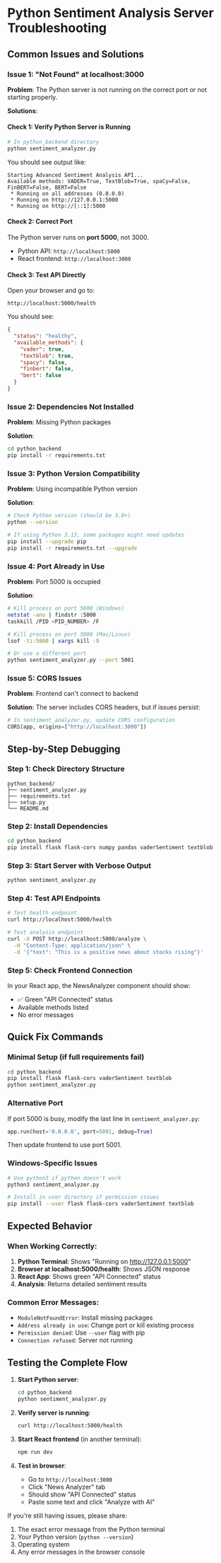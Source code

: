 # Python Sentiment Analysis Server Troubleshooting

## Common Issues and Solutions

### Issue 1: "Not Found" at localhost:3000
**Problem**: The Python server is not running on the correct port or not starting properly.

**Solutions**:

#### Check 1: Verify Python Server is Running
```bash
# In python_backend directory
python sentiment_analyzer.py
```

You should see output like:
```
Starting Advanced Sentiment Analysis API...
Available methods: VADER=True, TextBlob=True, spaCy=False, FinBERT=False, BERT=False
 * Running on all addresses (0.0.0.0)
 * Running on http://127.0.0.1:5000
 * Running on http://[::1]:5000
```

#### Check 2: Correct Port
The Python server runs on **port 5000**, not 3000.
- Python API: `http://localhost:5000`
- React frontend: `http://localhost:3000`

#### Check 3: Test API Directly
Open your browser and go to:
```
http://localhost:5000/health
```

You should see:
```json
{
  "status": "healthy",
  "available_methods": {
    "vader": true,
    "textblob": true,
    "spacy": false,
    "finbert": false,
    "bert": false
  }
}
```

### Issue 2: Dependencies Not Installed
**Problem**: Missing Python packages

**Solution**:
```bash
cd python_backend
pip install -r requirements.txt
```

### Issue 3: Python Version Compatibility
**Problem**: Using incompatible Python version

**Solution**:
```bash
# Check Python version (should be 3.8+)
python --version

# If using Python 3.13, some packages might need updates
pip install --upgrade pip
pip install -r requirements.txt --upgrade
```

### Issue 4: Port Already in Use
**Problem**: Port 5000 is occupied

**Solution**:
```bash
# Kill process on port 5000 (Windows)
netstat -ano | findstr :5000
taskkill /PID <PID_NUMBER> /F

# Kill process on port 5000 (Mac/Linux)
lsof -ti:5000 | xargs kill -9

# Or use a different port
python sentiment_analyzer.py --port 5001
```

### Issue 5: CORS Issues
**Problem**: Frontend can't connect to backend

**Solution**: The server includes CORS headers, but if issues persist:
```python
# In sentiment_analyzer.py, update CORS configuration
CORS(app, origins=["http://localhost:3000"])
```

## Step-by-Step Debugging

### Step 1: Check Directory Structure
```
python_backend/
├── sentiment_analyzer.py
├── requirements.txt
├── setup.py
└── README.md
```

### Step 2: Install Dependencies
```bash
cd python_backend
pip install flask flask-cors numpy pandas vaderSentiment textblob
```

### Step 3: Start Server with Verbose Output
```bash
python sentiment_analyzer.py
```

### Step 4: Test API Endpoints
```bash
# Test health endpoint
curl http://localhost:5000/health

# Test analysis endpoint
curl -X POST http://localhost:5000/analyze \
  -H "Content-Type: application/json" \
  -d '{"text": "This is a positive news about stocks rising"}'
```

### Step 5: Check Frontend Connection
In your React app, the NewsAnalyzer component should show:
- ✅ Green "API Connected" status
- Available methods listed
- No error messages

## Quick Fix Commands

### Minimal Setup (if full requirements fail)
```bash
cd python_backend
pip install flask flask-cors vaderSentiment textblob
python sentiment_analyzer.py
```

### Alternative Port
If port 5000 is busy, modify the last line in `sentiment_analyzer.py`:
```python
app.run(host='0.0.0.0', port=5001, debug=True)
```

Then update frontend to use port 5001.

### Windows-Specific Issues
```bash
# Use python3 if python doesn't work
python3 sentiment_analyzer.py

# Install in user directory if permission issues
pip install --user flask flask-cors vaderSentiment textblob
```

## Expected Behavior

### When Working Correctly:
1. **Python Terminal**: Shows "Running on http://127.0.0.1:5000"
2. **Browser at localhost:5000/health**: Shows JSON response
3. **React App**: Shows green "API Connected" status
4. **Analysis**: Returns detailed sentiment results

### Common Error Messages:
- `ModuleNotFoundError`: Install missing packages
- `Address already in use`: Change port or kill existing process
- `Permission denied`: Use `--user` flag with pip
- `Connection refused`: Server not running

## Testing the Complete Flow

1. **Start Python server**:
   ```bash
   cd python_backend
   python sentiment_analyzer.py
   ```

2. **Verify server is running**:
   ```bash
   curl http://localhost:5000/health
   ```

3. **Start React frontend** (in another terminal):
   ```bash
   npm run dev
   ```

4. **Test in browser**:
   - Go to `http://localhost:3000`
   - Click "News Analyzer" tab
   - Should show "API Connected" status
   - Paste some text and click "Analyze with AI"

If you're still having issues, please share:
1. The exact error message from the Python terminal
2. Your Python version (`python --version`)
3. Operating system
4. Any error messages in the browser console
